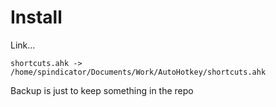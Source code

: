 # Install

Link...

```
shortcuts.ahk -> /home/spindicator/Documents/Work/AutoHotkey/shortcuts.ahk
```

Backup is just to keep something in the repo

